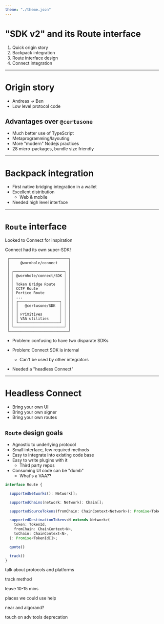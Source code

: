```yaml
---
theme: "./theme.json"
---
```


# "SDK v2" and its Route interface

1. Quick origin story
2. Backpack integration
3. Route interface design
4. Connect integration

---

# Origin story

- Andreas -> Ben
- Low level protocol code

## Advantages over `@certusone`

- Much better use of TypeScript
- Metaprogramming/layouting
- More "modern" Nodejs practices
- 28 micro-packages, bundle size friendly

---

# Backpack integration

- First native bridging integration in a wallet
- Excellent distribution
    - Web & mobile
- Needed high level interface

---

# `Route` interface

Looked to Connect for inspiration

Connect had its own super-SDK!
                                                
     ┌───────────────────────────┐              
     │     @wormhole/connect     │              
     │                           │              
     │ ┌───────────────────────┐ │              
     │ │ @wormhole/connect/SDK │ │              
     │ │                       │ │              
     │ │ Token Bridge Route    │ │              
     │ │ CCTP Route            │ │              
     │ │ Portico Route         │ │              
     │ │ ...                   │ │              
     │ │ ┌───────────────────┐ │ │              
     │ │ │   @certusone/SDK  │ │ │              
     │ │ │                   │ │ │              
     │ │ │ Primitives        │ │ │              
     │ │ │ VAA utilities     │ │ │              
     │ │ └───────────────────┘ │ │              
     │ └───────────────────────┘ │              
     └───────────────────────────┘              
                                            
- Problem: confusing to have two disparate SDKs

- Problem: Connect SDK is internal
  - Can't be used by other integrators

- Needed a "headless Connect"

---

# Headless Connect

- Bring your own UI
- Bring your own signer
- Bring your own routes

## `Route` design goals

- Agnostic to underlying protocol
- Small interface, few required methods
- Easy to integrate into existing code base
- Easy to write plugins with it
  - Third party repos
- Consuming UI code can be "dumb"
  - What's a VAA??



```TypeScript
interface Route {

  supportedNetworks(): Network[];

  supportedChains(network: Network): Chain[];

  supportedSourceTokens(fromChain: ChainContext<Network>): Promise<TokenId[]>;

  supportedDestinationTokens<N extends Network>(
    token: TokenId,
    fromChain: ChainContext<N>,
    toChain: ChainContext<N>,
  ): Promise<TokenId[]>;

  quote()

  track()
}
```

talk about protocols and platforms

track method

leave 10-15 mins

places we could use help

near and algorand?

touch on adv tools deprecation
